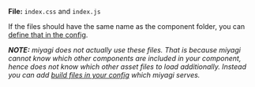 **File:** `index.css` and `index.js`

If the files should have the same name as the component folder, you can [define that in the config](/configuration/options#files).

_**NOTE:** miyagi does not actually use these files. That is because miyagi cannot know which other components are included in your component, hence does not know which other asset files to load additionally. Instead you can add [build files in your config](/configuration/assets) which miyagi serves._
